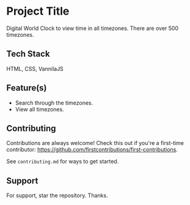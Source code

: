 
# Project Title

Digital World Clock to view time in all timezones. There are over 500 timezones.





## Tech Stack

HTML, CSS, VannilaJS




## Feature(s)

- Search through the timezones.
- View all timezones.
## Contributing

Contributions are always welcome!
Check this out if you're a first-time contributor: https://github.com/firstcontributions/first-contributions.

See `contributing.md` for ways to get started.

## Support

For support, star the repository. Thanks.



